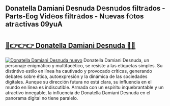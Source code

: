 ## Donatella Damiani Desnuda D𝚎sn𝚞dos filtr𝚊dos - Parts-Eog Vid𝚎os filtr𝚊dos - N𝚞evas f𝚘tos atr𝚊ctivas 09yuA

# <h2><a href="http://mb4tpu.tromn.icu/?c=Donatella+Damiani+Desnuda">🔗👉👉👉 Donatella Damiani Desnuda 🔗🔗</a></h2>

[![Donatella Damiani Desnuda nuevo](https://i.imgur.com/pEAQMta.gif)](http://mb4tpu.tromn.icu/?c=Donatella+Damiani+Desnuda)
Donatella Damiani Desnuda, un personaje enigmático y multifacético, se resiste a las etiquetas simples. Su distintivo estilo en línea ha cautivado y provocado críticas, generando debates sobre ética, autoexpresión y la dinámica de las sociedades digitales. Aunque su dirección futura no está clara, su influencia en el mundo en línea es indiscutible. Armada con un espíritu inquebrantable y un atractivo innegable, la influencia de Donatella Damiani Desnuda en el panorama digital no tiene paralelo.
